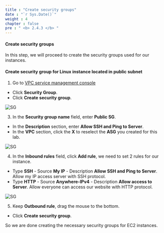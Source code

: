 ```yaml
---
title : "Create security groups"
date : "`r Sys.Date()`"
weight : 4
chapter : false
pre : " <b> 2.4.3 </b> "
---
```


#### Create security groups

In this step, we will proceed to create the security groups used for our instances.

#### Create security group for Linux instance located in public subnet

1. Go to [VPC service management console](https://console.aws.amazon.com/vpc)
  + Click **Security Group**.
  + Click **Create security group**.

![SG](/images/2.prerequisite/018-createscgroup.png)

3. In the **Security group name** field, enter **Public SG**.
  + In the **Description** section, enter **Allow SSH and Ping to Server**.
  + In the **VPC** section, click the **X** to reselect the **ASG** you created for this lab.

![SG](/images/2.prerequisite/020-createsg.png)

4. In the **Inbound rules** field, click **Add rule**, we need to set 2 rules for our instance.
  + Type **SSH** - Source **My IP** - Description **Allow SSH and Ping to Server**. Allow my IP access server with SSH protocol.
  + Type **HTTP** - Source **Anywhere-IPv4** - Description **Allow access to Server**. Allow everyone can access our website with HTTP protocol.

![SG](/images/2.prerequisite/021-createsg.png)

5. Keep **Outbound rule**, drag the mouse to the bottom.
  + Click **Create security group**.

So we are done creating the necessary security groups for EC2 instances.